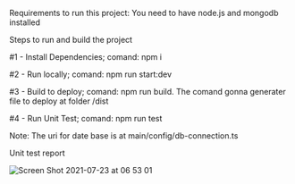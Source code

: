 Requirements to run this project: You need to have node.js and mongodb installed

Steps to run and build the project

#1 - Install Dependencies;
 comand: npm i

#2 - Run locally;
 comand: npm run start:dev 

#3 - Build to deploy;
  comand: npm run build.
  The comand gonna generater file to deploy at folder /dist

#4 - Run Unit Test;
  comand: npm run test
  
Note: The uri for date base is at main/config/db-connection.ts 

Unit test report

![Screen Shot 2021-07-23 at 06 53 01](https://user-images.githubusercontent.com/11844937/126766585-6adabbf3-4b67-44cc-8ec9-123f197c3ec4.png)
